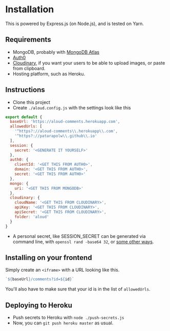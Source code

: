 # Installation

This is powered by Express.js (on Node.js), and is tested on Yarn.

## Requirements

- MongoDB, probably with [MongoDB Atlas](https://www.mongodb.com/cloud/atlas)
- [Auth0](https://auth0.com/)
- [Cloudinary](https://cloudinary.com), if you want your users to be able to upload images, or paste from clipboard.
- Hosting platform, such as Heroku.

## Instructions

- Clone this project
- Create `./aloud.config.js` with the settings look like this

```js
export default {
  baseUrl: 'https://aloud-comments.herokuapp.com',
  allowedUrls: [
    '^https?://aloud-comments\\.herokuapp\\.com',
    '^https?://patarapolw\\.github\\.io'
  ],
  session: {
    secret: '<GENERATE IT YOURSELF>'
  },
  auth0: {
    clientId: '<GET THIS FROM AUTH0>',
    domain: '<GET THIS FROM AUTH0>',
    secret: '<GET THIS FROM AUTH0>'
  },
  mongo: {
    uri: '<GET THIS FROM MONGODB>'
  },
  cloudinary: {
    cloudName: '<GET THIS FROM CLOUDINARY>',
    apiKey: '<GET THIS FROM CLOUDINARY>',
    apiSecret: '<GET THIS FROM CLOUDINARY>',
    folder: 'aloud'
  }
}
```

- A personal secret, like SESSION_SECRET can be generated via command line, with `openssl rand -base64 32`, or [some other ways](https://www.howtogeek.com/howto/30184/10-ways-to-generate-a-random-password-from-the-command-line/).

## Installing on your frontend

Simply create an `<iframe>` with a URL looking like this.

```js
`${baseUrl}/comments?id=${id}`
```

You'll also have to make sure that your id is in the list of `allowedUrls`.

## Deploying to Heroku

- Push secrets to Heroku with `node ./push-secrets.js`
- Now, you can `git push heroku master` as usual.
